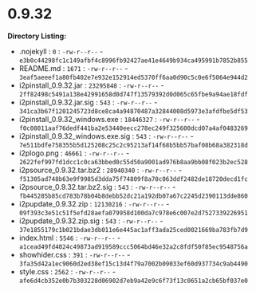 0.9.32
======

**Directory Listing:**

 - .nojekyll : `0` : `-rw-r--r--` - `e3b0c44298fc1c149afbf4c8996fb92427ae41e4649b934ca495991b7852b855`
 - README.md : `1671` : `-rw-r--r--` - `3eaf5aeeef1a80fb402e7e932e152914ed5370ff6aa0d90c5c0e6f5064e944d2`
 - i2pinstall_0.9.32.jar : `23295848` : `-rw-r--r--` - `2ff82498c5491a138e42991658d0d747f13579392d0d065c65fbe9a94ae18fdf`
 - i2pinstall_0.9.32.jar.sig : `543` : `-rw-r--r--` - `341ca3b67f1201245723d8ce8ca4a94870487a32844008d5973e3afdfbe5df53`
 - i2pinstall_0.9.32_windows.exe : `18446327` : `-rw-r--r--` - `f0c08011aaf76dedf441ba2e53440eecc278ec249f325600dcd07a4af0483269`
 - i2pinstall_0.9.32_windows.exe.sig : `543` : `-rw-r--r--` - `7e511bdfe758355b5d125208c25c2c95213af14f68b5bb57baf08b68a382318d`
 - i2plogo.png : `46661` : `-rw-r--r--` - `2622fef997fd1dcc1c0ca63bbed0c55d50a9001ad976b8aa9bb08f023b2ec528`
 - i2psource_0.9.32.tar.bz2 : `28940340` : `-rw-r--r--` - `f51305ad748b63e9f9985d3dda75f74809f8a70c063ddf2482de18720decd1fc`
 - i2psource_0.9.32.tar.bz2.sig : `543` : `-rw-r--r--` - `fb445285b85cd783b78b04b8debb52dc21a192db07a67c2245d2390113dde860`
 - i2pupdate_0.9.32.zip : `12130216` : `-rw-r--r--` - `09f393c3e51c51f5efd28aefa079958d100da7c978e6c007e2d7527339226951`
 - i2pupdate_0.9.32.zip.sig : `543` : `-rw-r--r--` - `37e1855179c1b021bdae3db011e6e445ac1aff3ada25ced0021669ba783fb7d9`
 - index.html : `5546` : `-rw-r--r--` - `a1cead49fd4024c49873ad919589ccc5064bd46e32a2c8fdf50f85ec9548756a`
 - showhider.css : `391` : `-rw-r--r--` - `3fa35d42a1ec9060d2ed38ef15c13d4f79a7002b09033ef60d937734c9ab4490`
 - style.css : `2562` : `-rw-r--r--` - `afe6d4cb352e0b7b303228d06902d7eb9a42e9c6f73f13c0651a2cb65bf037e0`
